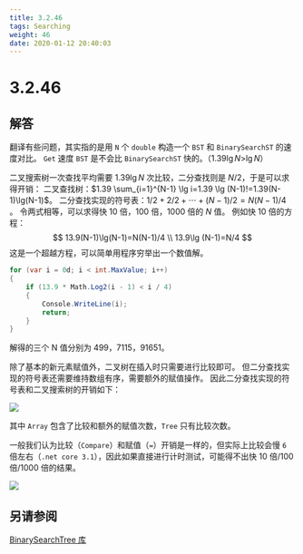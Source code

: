 ```yaml
---
title: 3.2.46
tags: Searching
weight: 46
date: 2020-01-12 20:40:03
---
```


# 3.2.46


## 解答

翻译有些问题，其实指的是用 `N` 个 `double` 构造一个 `BST` 和 `BinarySearchST` 的速度对比。
`Get` 速度 `BST` 是不会比 `BinarySearchST` 快的。（$1.39\lg N$>$\lg N$）

二叉搜索树一次查找平均需要 $1.39\lg N$ 次比较，二分查找则是 $N/2$，于是可以求得开销：
二叉查找树：$1.39 \sum_{i=1}^{N-1} \lg i=1.39 \lg (N-1)!=1.39(N-1)\lg(N-1)$。
二分查找实现的符号表：$1/2+2/2+ \cdots+(N-1)/2=N(N-1)/4$ 。
令两式相等，可以求得快 10 倍，100 倍，1000 倍的 $N$ 值。
例如快 10 倍的方程：
$$
13.9(N-1)\lg(N-1)=N(N-1)/4 \\
13.9\lg (N-1)=N/4
$$
这是一个超越方程，可以简单用程序穷举出一个数值解。

```csharp
for (var i = 0d; i < int.MaxValue; i++)
{
    if (13.9 * Math.Log2(i - 1) < i / 4)
    {
        Console.WriteLine(i);
        return;
    }
}
```

解得的三个 N 值分别为 499，7115，91651。

除了基本的新元素赋值外，二叉树在插入时只需要进行比较即可。
但二分查找实现的符号表还需要维持数组有序，需要额外的赋值操作。
因此二分查找实现的符号表和二叉搜索树的开销如下：

![](/resources/3.2.46/1.png)

其中 `Array` 包含了比较和额外的赋值次数，`Tree` 只有比较次数。

一般我们认为比较（`Compare`）和赋值（`=`）开销是一样的，但实际上比较会慢 `6` 倍左右（`.net core 3.1`），因此如果直接进行计时测试，可能得不出快 10 倍/100 倍/1000 倍的结果。

![](/resources/3.2.46/2.png)

## 另请参阅

[BinarySearchTree 库](https://github.com/ikesnowy/Algorithms-4th-Edition-in-Csharp/tree/master/3%20Searching/3.2/BinarySearchTree)
